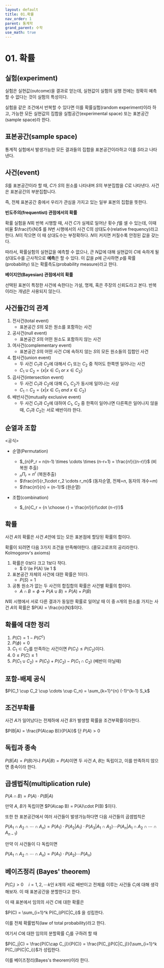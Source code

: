 ```yaml
---
layout: default
title: 01.확률
nav_order: 1
parent: 통계학
grand_parent: 수학
use_math: true
---
```


# 01. 확률

## 실험(experiment)

실험은 실현값(outcome)을 결과로 얻는데, 실현값이 실험의 실행 전에는 정확히 예측할 수 없다는 것이 실험의 특성이다.

실험을 같은 조건에서 반복할 수 있다면 이를 확률실험(random experiment)이라 하고, 가능한 모든 실현값의 집합을 실험공간(experimental space) 또는 표본공간(sample space)라 한다.



## 표본공간(sample space)

통계적 실험에서 발생가능한 모든 결과들의 집합을 표본공간이라하고 이를 $S$라고 나타낸다.



## 사건(event)

$S$를 표본공간이라 할 때, $C$가 $S$의 원소를 나타내며 $S$의 부분집합을 $C$로 나타낸다.
사건은 표본공간의 부분집합니다.

즉, 전체 표본공간 중에서 우리가 관심을 가지고 있는 일부 표본의 집합을 뜻한다.



**빈도주의(frequentist) 관점에서의 확률**

확률 실험을 $N$회 반복 시행할 때, 사건 $C$가 실제로 일어난 횟수 $f$를 셀 수 있는데, 이때 비율 $\frac{f}{N}$ 를 $N$번 시행에서의 사건 C의 상대도수(relative frequency)라고 한다. $N$이 작으면 이 때 상대도수는 부정확하다. $N$이 커지면 커질수록 안정된 값을 갖는다.

따라서, 확률실험의 실현값을 예측할 수 없으나, 큰 $N$값에 대해 실현값이 $C$에 속하게 될 상대도수를 근사적으로 **예측**은 할 수 있다. 이 값을 $p$에 근사하면 $p$를 확률(probability) 또는 확률측도(probability measure)라고 한다. 



**베이지안(Bayesian) 관점에서의 확률**

선택된 표본이 특정한 사건에 속한다는 가설, 명제, 혹은 주장의 신뢰도라고 본다. 반복이라는 개념은 사용되지 않는다.





## 사건들간의 관계

1. 전사건(total event)
   - 표본공간 $S$의 모든 원소를 포함하는 사건
2. 공사건(null event)
   - 표본공간 $S$의 어떤 원소도 포함하지 않는 사건
3. 여사건(complementary event)
   - 표본공간 $S$의 어떤 사건 $C$에 속하지 않는 $S$의 모든 원소들의 집합인 사건
4. 합사건(union event)
   - 두 사건 $C_1$과 $C_2$에 대해서 $C_1$ 또는 $C_2$ 중 적어도 한쪽엔 일어나는 사건
   - $C_1 \cup C_2 = \{x | x\in C_1 \ or \ x\in C_2\}$
5. 곱사건(intersection event)
   - 두 사건 $C_1$과 $C_2$에 대해 $C_1$, $C_2$가 동시에 일어나는 사상
   - $C_1 \cap C_2= \{x|x \in C_1 \ and \ x \in C_2\}$
6. 배반사건(mutually exclusive event)
   - 두 사건 $C_1$과 $C_2$에 대하여 $C_1$, $C_2$ 중 한쪽이 일어나면 다른쪽은 일어나지 않을 때, $C_1$과 $C_2$는 서로 배반이라 한다.





## 순열과 조합

<공식>

- 순열(Permutation)

  - $_{n}P_r = n(n-1) \times \cdots \times (n-r+1) = \frac{n!}{(n-r)!}$ 	(비복원 추출)
  - $_{n}\Pi_r = n^r$    (복원추출)
  - $\frac{n!}{r_1\cdot r_2 \cdots r_m}$     (동자순열, 전체=$n$, 동자의 개수=$m$)
  - $\frac{n!}{n} = (n-1)!$      (원순열)

  

- 조합(combination)
  
  - $_{n}C_r = {n \choose r} = \frac{n!}{r!\cdot (n-r)!}$





## 확률

사건 $A$의 확률은 사건 $A$안에 있는 모든 표본점에 할당된 확률의 합이다.

확률이 되려면 다음 3가지 조건을 만족해야한다. (콜모고로프의 공리라한다. Kolmogorov's axioms)

1. 확률은 0보다 크고 1보다 작다. 
   - $ 0 \le P(A) \le 1 $
2. 표본공간 자체의 사건에 대한 확률은 1이다.
   - $P(S) = 1$
3. 공통 원소가 없는 두 사건의 합집합의 확률은 사건별 확률의 합이다.
   - $A \cap B = \phi \  \longrightarrow \ P(A \cup B) = P(A) + P(B)$



$N$회 시행에서 서로 다른 결과가 동일한 확률로 일어날 때 이 중 $n$개의 원소를 가지는 사건 $A$의 확률은 $P(A) = \frac{n}{N}$이다.



## 확률에 대한 정리

1. $P(C) = 1 - P(C^c)$
2. $P(\phi) = 0$
3. $C_1 \subset C_2$를 만족하는 사건이면 $P(C_1) \le P(C_2)$이다.
4. $0 \le P(C) \le 1$
5. $P(C_1 \cup C_2) = P(C_1) + P(C_2) - P(C_1 \cap C_2)$    (배반이 아닐때)



## 포함-배제 공식

$P(C_1 \cup C_2 \cup \cdots \cup C_n) = \sum_{k=1}^{n} (-1)^{k-1} S_k$



## 조건부확률

사건 $A$가 일어났다는 전제하에 사건 $B$가 발생할 확률을 조건부확률이라한다.

$P(B|A) = \frac{P(A\cap B)}{P(A)}$     단 $P(A) > 0$





## 독립과 종속

$P(B|A) = P(B)$거나 $P(A|B) = P(A)$이면 두 사건 $A$, $B$는 독립이고, 이를 만족하지 않으면 종속이라 한다.



## 곱셈법칙(multiplication rule)

$P(A\cap B) = P(A)\cdot P(B|A)$

만약 $A$, $B$가 독립이면 $P(A\cap B) = P(A)\cdot P(B) $이다.



또한 한 표본공간에서 여러 사건들이 발생가능하다면 다음 사건들의 곱셈법칙은

$P(A_1 \cap A_2 \cap \cdots \cap A_n) = P(A_1)\cdot P(A_2|A_1)\cdot P(A_3|A_1\cap A_2) \cdots P(A_n|A_1\cap A_2\cap \cdots \cap A_{n-1})$

만약 이 사건들이 다 독립이면

$P(A_1 \cap A_2 \cap \cdots \cap A_n) = P(A_1)\cdot P(A_2) \cdots P(A_n)$



## 베이즈정리 (Bayes' theorem)

$P(C_i)>0 \quad i=1, 2, \cdots k$인 $k$개의 서로 배반이고 전체를 이루는 사건들 $C_i$에 대해 생각해보자. 이 때 표본공간을 분할한다고 한다.

이 때 표본에서 임의의 사건 $C$에 대한 확률은

$P(C) = \sum_{i=1}^k P(C_i)P(C|C_i)$  을 성립한다.

이를 전체 확률법칙(law of total probability)라고 한다.



여기서 $C$에 대한 임의의 분할확률 $C_j$를 구하려 할 때

$P(C_j|C) = \frac{P(C\cap C_j)}{P(C)} = \frac{P(C_j)P(C|C_j)}{\sum_{i=1}^k P(C_i)P(C|C_i)}$가 성립한다. 

이를 베이즈정리(Bayes's theorem)이라 한다.

